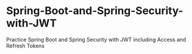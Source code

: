 # Spring-Boot-and-Spring-Security-with-JWT
Practice Spring Boot and Spring Security with JWT including Access and Refresh Tokens

